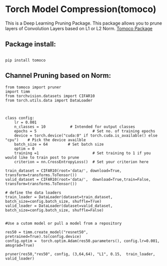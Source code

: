 # Torch Model Compression(tomoco)

This is a Deep Learning Pruning Package. This package allows you to prune layers of Convolution Layers based on L1 or L2 Norm.
[Tomoco Package](https://pypi.org/project/tomoco/)

## Package install:

```

pip install tomoco

```

## Channel Pruning based on Norm:

```
from tomoco import pruner
import timm
from torchvision.datasets import CIFAR10
from torch.utils.data import DataLoader



class config:
    lr = 0.001 
    n_classes = 10			 # Intended for output classes
    epochs = 5                         # Set no. of training epochs
    device = torch.device("cuda:0" if torch.cuda.is_available() else "cpu")    # Pick the device availble
    batch_size = 64			# Set batch size
    optim = 0
    training =1                        # Set training to 1 if you would like to train post to prune
    criterion = nn.CrossEntropyLoss()  # Set your criterion here

train_dataset = CIFAR10(root='data/', download=True, transform=transforms.ToTensor())
valid_dataset = CIFAR10(root='data/',  download=True,train=False, transform=transforms.ToTensor())

# define the data loaders
train_loader = DataLoader(dataset=train_dataset, batch_size=config.batch_size, shuffle=True)
valid_loader = DataLoader(dataset=valid_dataset, batch_size=config.batch_size, shuffle=False)


#Use a cutom model or pull a model from a repository

res50 = timm.create_model("resnet50", pretrained=True).to(config.device)
config.optim =  torch.optim.Adam(res50.parameters(), config.lr=0.001,  amsgrad=True) 

pruner(res50,"res50", config, (3,64,64), "L1", 0.15,  train_loader, valid_loader)


```
